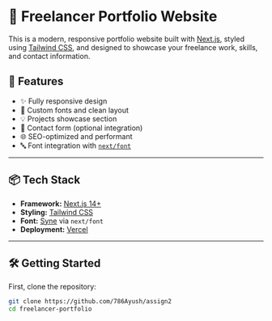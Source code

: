 # 💼 Freelancer Portfolio Website

This is a modern, responsive portfolio website built with [Next.js](https://nextjs.org), styled using [Tailwind CSS](https://tailwindcss.com), and designed to showcase your freelance work, skills, and contact information.

## 🚀 Features

- ✨ Fully responsive design
- 🎨 Custom fonts and clean layout
- 💡 Projects showcase section
- 📱 Contact form (optional integration)
- 🌐 SEO-optimized and performant
- 🔤 Font integration with [`next/font`](https://nextjs.org/docs/app/building-your-application/optimizing/fonts)

---

## 📦 Tech Stack

- **Framework:** [Next.js 14+](https://nextjs.org/)
- **Styling:** [Tailwind CSS](https://tailwindcss.com/)
- **Font:** [Syne](https://vercel.com/font) via `next/font`
- **Deployment:** [Vercel](https://assign2-virid-one.vercel.app/)

---

## 🛠 Getting Started

First, clone the repository:

```bash
git clone https://github.com/786Ayush/assign2
cd freelancer-portfolio
